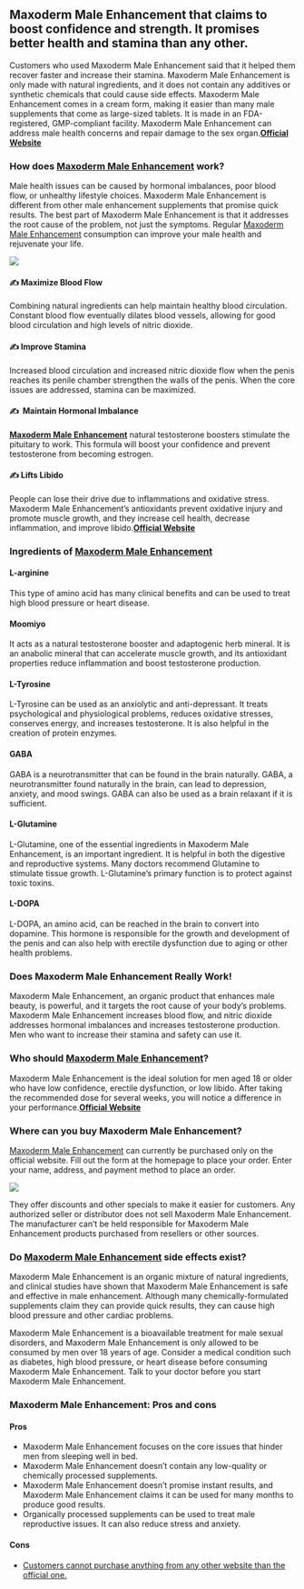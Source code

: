 **Maxoderm Male Enhancement that claims to boost confidence and strength. It promises better health and stamina than any other.**
---------------------------------------------------------------------------------------------------------------------------------

Customers who used Maxoderm Male Enhancement said that it helped them recover faster and increase their stamina. Maxoderm Male Enhancement is only made with natural ingredients, and it does not contain any additives or synthetic chemicals that could cause side effects. Maxoderm Male Enhancement comes in a cream form, making it easier than many male supplements that come as large-sized tablets. It is made in an FDA-registered, GMP-compliant facility. Maxoderm Male Enhancement can address male health concerns and repair damage to the sex organ.**[Official Website](https://snoppymart.com/get-maxoderm)**

### How does [Maxoderm Male Enhancement](https://snoppymart.com/maxoderm/) work?

Male health issues can be caused by hormonal imbalances, poor blood flow, or unhealthy lifestyle choices. Maxoderm Male Enhancement is different from other male enhancement supplements that promise quick results. The best part of Maxoderm Male Enhancement is that it addresses the root cause of the problem, not just the symptoms. Regular [Maxoderm Male Enhancement](https://www.facebook.com/people/Maxoderm-Male-Enhancement/61553761946171/) consumption can improve your male health and rejuvenate your life.

[![](https://blogger.googleusercontent.com/img/b/R29vZ2xl/AVvXsEgYEK1MjygHJfDbU7yYigKRa-zcZk4tKLeKl3HfwW7RjFnnR9Ag277WXzegTomqg3HCMKBsJfAlBD-ipK8P4Qml7Cyj96_-nGV5jUkYkw82LDMUqzDnn5mjO5avjJNzLBm1dT30Xuz_1cNfMAtjPBHr5gAduv2je0bbE_ZCPB3n1pE9xV4etSu3ku7HAc_P/w640-h303/Screenshot%20(1528).png)](https://snoppymart.com/get-maxoderm)

#### ✍ Maximize Blood Flow

Combining natural ingredients can help maintain healthy blood circulation. Constant blood flow eventually dilates blood vessels, allowing for good blood circulation and high levels of nitric dioxide.

#### ✍ Improve Stamina

Increased blood circulation and increased nitric dioxide flow when the penis reaches its penile chamber strengthen the walls of the penis. When the core issues are addressed, stamina can be maximized.

#### ✍  Maintain Hormonal Imbalance

**[Maxoderm Male Enhancement](https://pick-maxoderm-male-enhancement.company.site/)** natural testosterone boosters stimulate the pituitary to work. This formula will boost your confidence and prevent testosterone from becoming estrogen.

#### ✍ **Lifts Libido**

People can lose their drive due to inflammations and oxidative stress. Maxoderm Male Enhancement’s antioxidants prevent oxidative injury and promote muscle growth, and they increase cell health, decrease inflammation, and improve libido.**[Official Website](https://snoppymart.com/get-maxoderm)**

### Ingredients of [Maxoderm Male Enhancement](https://pickmaxodermmaleenhance.systeme.io/)

#### L-arginine

This type of amino acid has many clinical benefits and can be used to treat high blood pressure or heart disease.

#### Moomiyo

It acts as a natural testosterone booster and adaptogenic herb mineral. It is an anabolic mineral that can accelerate muscle growth, and its antioxidant properties reduce inflammation and boost testosterone production.

#### L-Tyrosine

L-Tyrosine can be used as an anxiolytic and anti-depressant. It treats psychological and physiological problems, reduces oxidative stresses, conserves energy, and increases testosterone. It is also helpful in the creation of protein enzymes.

#### GABA

GABA is a neurotransmitter that can be found in the brain naturally. GABA, a neurotransmitter found naturally in the brain, can lead to depression, anxiety, and mood swings. GABA can also be used as a brain relaxant if it is sufficient.

#### L-Glutamine

L-Glutamine, one of the essential ingredients in Maxoderm Male Enhancement, is an important ingredient. It is helpful in both the digestive and reproductive systems. Many doctors recommend Glutamine to stimulate tissue growth. L-Glutamine’s primary function is to protect against toxic toxins.

#### L-DOPA

L-DOPA, an amino acid, can be reached in the brain to convert into dopamine. This hormone is responsible for the growth and development of the penis and can also help with erectile dysfunction due to aging or other health problems.

### Does Maxoderm Male Enhancement Really Work!

Maxoderm Male Enhancement, an organic product that enhances male beauty, is powerful, and it targets the root cause of your body’s problems. Maxoderm Male Enhancement increases blood flow, and nitric dioxide addresses hormonal imbalances and increases testosterone production. Men who want to increase their stamina and safety can use it.

### Who should [Maxoderm Male Enhancement](https://www.youtube.com/watch?v=EcSnlwNFP6U)?

Maxoderm Male Enhancement is the ideal solution for men aged 18 or older who have low confidence, erectile dysfunction, or low libido. After taking the recommended dose for several weeks, you will notice a difference in your performance.**[Official Website](https://snoppymart.com/get-maxoderm)**

### Where can you buy Maxoderm Male Enhancement?

[Maxoderm Male Enhancement](https://order-maxoderm-power-up.clubeo.com/) can currently be purchased only on the official website. Fill out the form at the homepage to place your order. Enter your name, address, and payment method to place an order.

[![](https://blogger.googleusercontent.com/img/b/R29vZ2xl/AVvXsEg5th4_HzHLzv-EEQaRC6TOYtTViLt64QjSTcfZ7hJoNWDgLx-VVxveGGWIRotd1tLCCGDecXYrUNXsNVuOeR3rMm9XHhMcZYPUTKsdht0A9UW9mug9pVQs4VGkIz_EUshT9fbCEps6972zwRdaRaGggcyGiU21S9qAHVkXNSsDNfQx4CSoeb-HgKNytY-G/w640-h384/Screenshot%20(1529).png)](https://snoppymart.com/get-maxoderm)

They offer discounts and other specials to make it easier for customers. Any authorized seller or distributor does not sell Maxoderm Male Enhancement. The manufacturer can’t be held responsible for Maxoderm Male Enhancement products purchased from resellers or other sources.

### Do [Maxoderm Male Enhancement](https://soundcloud.com/maxodermmaleenhance/maxoderm-male-enhancement-is-it-safe?) side effects exist?

Maxoderm Male Enhancement is an organic mixture of natural ingredients, and clinical studies have shown that Maxoderm Male Enhancement is safe and effective in male enhancement. Although many chemically-formulated supplements claim they can provide quick results, they can cause high blood pressure and other cardiac problems.

Maxoderm Male Enhancement is a bioavailable treatment for male sexual disorders, and Maxoderm Male Enhancement is only allowed to be consumed by men over 18 years of age. Consider a medical condition such as diabetes, high blood pressure, or heart disease before consuming Maxoderm Male Enhancement. Talk to your doctor before you start Maxoderm Male Enhancement.

### Maxoderm Male Enhancement: Pros and cons

#### Pros

*   Maxoderm Male Enhancement focuses on the core issues that hinder men from sleeping well in bed.
*   Maxoderm Male Enhancement doesn’t contain any low-quality or chemically processed supplements.
*   Maxoderm Male Enhancement doesn’t promise instant results, and Maxoderm Male Enhancement claims it can be used for many months to produce good results.
*   Organically processed supplements can be used to treat male reproductive issues. It can also reduce stress and anxiety.

#### Cons

*   [Customers cannot purchase anything from any other website than the official one.](https://snoppymart.com/get-maxoderm)
